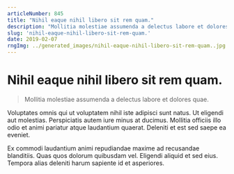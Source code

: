 ```yaml
---
articleNumber: 845
title: "Nihil eaque nihil libero sit rem quam."
description: "Mollitia molestiae assumenda a delectus labore et dolores quae."
slug: 'nihil-eaque-nihil-libero-sit-rem-quam.'
date: 2019-02-07
rngImg: ../generated_images/nihil-eaque-nihil-libero-sit-rem-quam..jpg
---
```


# Nihil eaque nihil libero sit rem quam.

> Mollitia molestiae assumenda a delectus labore et dolores quae.

Voluptates omnis qui ut voluptatem nihil iste adipisci sunt natus. Ut eligendi aut molestias. Perspiciatis autem iure minus at ducimus. Mollitia officiis illo odio et animi pariatur atque laudantium quaerat. Deleniti et est sed saepe ea eveniet.
 Ex commodi laudantium animi repudiandae maxime ad recusandae blanditiis. Quas quos dolorum quibusdam vel. Eligendi aliquid et sed eius. Tempora alias deleniti harum sapiente id et asperiores.
